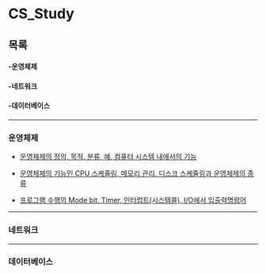 # CS_Study

## 목록

#### -운영체제

#### -네트워크

#### -데이터베이스

---

### 운영체제

- [운영체제의 정의, 목적, 분류, 예, 컴퓨터 시스템 내에서의 기능](https://github.com/goodlucky1215/CS_Study/blob/main/%EC%9A%B4%EC%98%81%EC%B2%B4%EC%A0%9C/1.%20%EA%B0%9C%EC%9A%94/%EA%B8%80/%EC%9A%B4%EC%98%81%EC%B2%B4%EC%A0%9C%EA%B0%9C%EC%9A%94.md)

- [운영체제의 기능인 CPU 스케줄링, 메모리 관리, 디스크 스케줄링과 운영체제의 종류](https://github.com/goodlucky1215/CS_Study/blob/main/%EC%9A%B4%EC%98%81%EC%B2%B4%EC%A0%9C/1.%20%EA%B0%9C%EC%9A%94/%EA%B8%80/%EC%9A%B4%EC%98%81%EC%B2%B4%EC%A0%9C%EA%B0%9C%EC%9A%942.md)

- [프로그램 수행의 Mode bit, Timer, 인터럽트(시스템콜), I/O에서 입출력명령어]()

---

### 네트워크

---

### 데이터베이스
